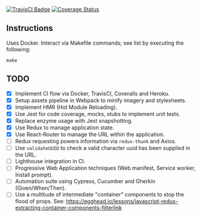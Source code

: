[![TravisCI Badge](https://travis-ci.org/anthonyhastings/dishonored2-power-calculator.svg?branch=master "TravisCI Badge")](https://travis-ci.org/anthonyhastings/dishonored2-power-calculator)
[![Coverage Status](https://codecov.io/gh/anthonyhastings/dishonored2-power-calculator/branch/master/graph/badge.svg)](https://codecov.io/gh/anthonyhastings/dishonored2-power-calculator)

## Instructions

Uses Docker.
Interact via Makefile commands; see list by executing the following:
```
make
```


## TODO
- [X] Implement CI flow via Docker, TravisCI, Coveralls and Heroku.
- [X] Setup assets pipeline in Webpack to minify imagery and stylesheets.
- [X] Implement HMR (Hot Module Reloading).
- [X] Use Jest for code coverage, mocks, stubs to implement unit tests.
- [X] Replace enzyme usage with Jest snapshotting.
- [X] Use Redux to manage application state.
- [X] Use React-Router to manage the URL within the application.
- [ ] Redux requesting powers information via `redux-thunk` and Axios.
- [ ] Use `validateUUID` to check a valid character uuid has been supplied in the URL.
- [ ] Lighthouse integration in CI.
- [ ] Progressive Web Application techniques (Web manifest, Service worker, Install prompt).
- [ ] Automation suite using Cypress, Cucumber and Gherkin (Given/When/Then).
- [ ] Use a multitude of intermediate "container" components to stop the flood of props. See: https://egghead.io/lessons/javascript-redux-extracting-container-components-filterlink
